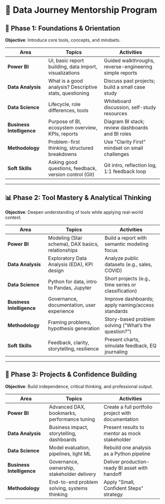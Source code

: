 # 📘 Data Journey Mentorship Program

## 🔧 Phase 1: Foundations & Orientation

**Objective**: Introduce core tools, concepts, and mindsets.

| Area                      | Topics                                                  | Activities                                              |
| ------------------------- | ------------------------------------------------------- | ------------------------------------------------------- |
| **Power BI**              | UI, basic report building, data import, visualizations  | Guided walkthroughs, reverse-engineering simple reports |
| **Data Analysis**         | What is a good analysis? Descriptive stats, questioning | Discuss past projects; build a small case study         |
| **Data Science**          | Lifecycle, role differences, tools                      | Whiteboard discussion, self-study resources             |
| **Business Intelligence** | Purpose of BI, ecosystem overview, KPIs, reports        | Diagram BI stack; review dashboards and BI roles        |
| **Methodology**           | Problem-first thinking, structured breakdowns           | Use "Clarity First" mindset on small challenges         |
| **Soft Skills**           | Asking good questions, feedback, version control (Git)  | Git intro, reflection log, 1:1 feedback loop            |

---

## 📊 Phase 2: Tool Mastery & Analytical Thinking

**Objective**: Deepen understanding of tools while applying real-world context.

| Area                      | Topics                                            | Activities                                           |
| ------------------------- | ------------------------------------------------- | ---------------------------------------------------- |
| **Power BI**              | Modeling (Star schema), DAX basics, relationships | Build a report with semantic modeling focus          |
| **Data Analysis**         | Exploratory Data Analysis (EDA), KPI design       | Analyze public datasets (e.g., sales, COVID)         |
| **Data Science**          | Python for data, intro to Pandas, Jupyter         | Short projects (e.g., time series or classification) |
| **Business Intelligence** | Governance, documentation, user experience        | Improve dashboards; apply naming/access standards    |
| **Methodology**           | Framing problems, hypothesis generation           | Story-based problem solving ("What’s the question?") |
| **Soft Skills**           | Feedback, clarity, storytelling, resilience       | Present charts, simulate feedback, EQ journaling     |

---

## 🚀 Phase 3: Projects & Confidence Building

**Objective**: Build independence, critical thinking, and professional output.

| Area                      | Topics                                       | Activities                                         |
| ------------------------- | -------------------------------------------- | -------------------------------------------------- |
| **Power BI**              | Advanced DAX, bookmarks, performance tuning  | Create a full portfolio project with documentation |
| **Data Analysis**         | Business impact, storytelling, dashboards    | Present results to mentor as mock stakeholder      |
| **Data Science**          | Model evaluation, pipelines, light ML        | Rebuild one analysis as a Python pipeline          |
| **Business Intelligence** | Governance, ownership, stakeholder delivery  | Deliver production-ready BI asset with handoff     |
| **Methodology**           | End-to-end problem solving, systems thinking | Apply "Small, Confident Steps" strategy            |
